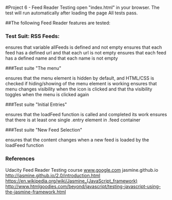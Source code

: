 #Project 6 - Feed Reader Testing
open "index.html" in your browser.
The test will run automatically after loading the page
All tests pass.

##The following Feed Reader features are tested:


### Test Suit: RSS Feeds:

ensures that variable allFeeds is defined and not empty
ensures that each feed has a defined url and that each url is not empty
ensures that each feed has a defined name and that each name is not empty

###Test suite "The menu"

ensures that the menu element is hidden by default, and HTML/CSS is checked if hiding/showing of the menu element is working
ensures that menu changes visibility when the icon is clicked and that tha visibility toggles when the menu is clicked again

###Test suite "Initial Entries"

ensures that the loadFeed function is called and completed its work
ensures that there is at least one single .entry element in .feed container

###Test suite "New Feed Selection"

ensures that the content changes when a new feed is loaded by the loadFeed function


### References

Udacity Feed Reader Testing course
www.google.com
jasmine.github.io
http://jasmine.github.io/2.0/introduction.html
https://en.wikipedia.org/wiki/Jasmine_(JavaScript_framework)
http://www.htmlgoodies.com/beyond/javascript/testing-javascript-using-the-jasmine-framework.html
